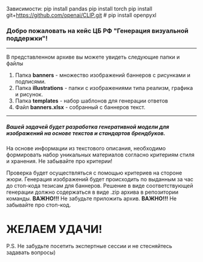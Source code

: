 Зависимости:
pip install pandas
pip install torch
pip install git+https://github.com/openai/CLIP.git #
pip install openpyxl



### Добро пожаловать на кейс ЦБ РФ "Генерация визуальной поддержки"!
*** 
В представленном архиве вы можете увидеть следующие папки и файлы

1. Папка **banners** - множество изображений баннеров с рисунками и подписями.
2. Папка **illustrations** - папки с изображениями типа реализм, графика и рисунок.
3. Папка **templates** - набор шаблонов для генерации ответов
3. Файл **banners.xlsx** - собранный с баннеров текст.

***

##### Вашей задачей будет разработка генеративной модели для изображений на основе текстов и стандартов брендбуков.

На основе информации из текстового описания, необходимо формировать набор уникальных материалов согласно критериям стиля и хранения. Не забывайте про критерии!

Проверка будет осуществляться с помощью критериев на стороне жюри. Генерация изображений будет происходить по выданным за час до стоп-кода тезисам для баннеров. Решение в виде соответствующей генерации должно содержаться в виде .zip архива в репозитории команды.
**ВАЖНО!!!** Не забудьте приложить архив.
**ВАЖНО!!!** Не забывайте про стоп-код.

# ЖЕЛАЕМ УДАЧИ!

P.S. Не забудьте посетить экспертные сессии и не стесняйтесь задавать вопросы)